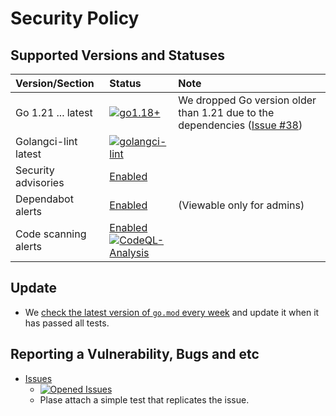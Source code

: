 # Security Policy

## Supported  Versions and Statuses

| Version/Section | Status | Note |
| :------ | :----- | :--- |
| Go 1.21 ... latest | [![go1.18+](https://github.com/KEINOS/go-gisty/actions/workflows/unit-tests.yml/badge.svg)](https://github.com/KEINOS/go-gisty/actions/workflows/unit-tests.yml "Unit tests on various Go versions") | We dropped Go version older than 1.21 due to the dependencies ([Issue #38](https://github.com/KEINOS/go-gisty/issues/38)) |
| Golangci-lint latest | [![golangci-lint](https://github.com/KEINOS/go-gisty/actions/workflows/golangci-lint.yml/badge.svg)](https://github.com/KEINOS/go-gisty/actions/workflows/golangci-lint.yml) | |
| Security advisories | [Enabled](https://github.com/KEINOS/go-gisty/security/advisories) | |
| Dependabot alerts | [Enabled](https://github.com/KEINOS/go-gisty/security/dependabot) | (Viewable only for admins) |
| Code scanning alerts | [Enabled](https://github.com/KEINOS/go-gisty/security/code-scanning)<br>[![CodeQL-Analysis](https://github.com/KEINOS/go-gisty/actions/workflows/codeQL-analysis.yml/badge.svg)](https://github.com/KEINOS/go-gisty/actions/workflows/codeQL-analysis.yml) ||

## Update

- We [check the latest version of `go.mod` every week](https://github.com/KEINOS/go-gisty/blob/main/.github/workflows/weekly-update.yml) and update it when it has passed all tests.

## Reporting a Vulnerability, Bugs and etc

- [Issues](https://github.com/KEINOS/go-gisty/issues)
  - [![Opened Issues](https://img.shields.io/github/issues/KEINOS/go-gisty?color=lightblue&logo=github)](https://github.com/KEINOS/go-gisty/issues "opened issues")
  - Plase attach a simple test that replicates the issue.
